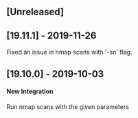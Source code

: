 ## [Unreleased]


## [19.11.1] - 2019-11-26
Fixed an issue in nmap scans with '-sn' flag.


## [19.10.0] - 2019-10-03
#### New Integration
Run nmap scans with the given parameters
